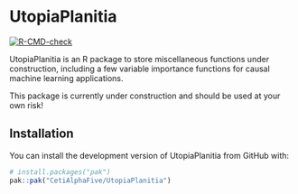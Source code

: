 # UtopiaPlanitia

[![R-CMD-check](https://github.com/CetiAlphaFive/UtopiaPlanitia/actions/workflows/R-CMD-check.yaml/badge.svg)](https://github.com/CetiAlphaFive/UtopiaPlanitia/actions/workflows/R-CMD-check.yaml)

UtopiaPlanitia is an R package to store miscellaneous functions under construction, including a few variable importance functions for causal machine learning applications. 

This package is currently under construction and should be used at your own risk! 

## Installation

You can install the development version of UtopiaPlanitia from GitHub with:

```r
# install.packages("pak")
pak::pak("CetiAlphaFive/UtopiaPlanitia")
